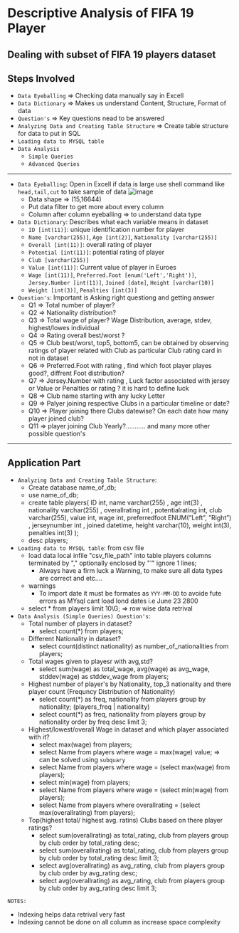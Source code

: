# Descriptive Analysis of FIFA 19 Player 
Dealing with subset of FIFA 19 players dataset
---
## Steps Involved
* `Data Eyeballing` => Checking data manually say in Excell
* `Data Dictionary` => Makes us understand Content, Structure, Format of data
* `Question's` => Key questions nead to be answered 
* `Analyzing Data and Creating Table Structure` => Create table structure for data to put in SQL
* `Loading data to MYSQL table`
* `Data Analysis`
  * `Simple Queries`
  * `Advanced Queries`
---
* `Data Eyeballing`: Open in Excell if data is large use shell command like `head,tail,cut` to take sample of data
 ![image](https://user-images.githubusercontent.com/26667491/126902213-96b80ec0-8777-4e64-a851-92ad6e298b64.png)
  * Data shape => (15,16644)
  * Put data filter to get more about every column
  * Column after column eyeballing => to understand data type
* `Data Dictionary`: Describes what each variable means in dataset
  * `ID [int(11)]`: unique identification number for player
  * `Name [varchar(255)]`, `Age [int(2)]`, `Nationality [varchar(255)]`
  * `Overall [int(11)]`: overall rating of player
  * `Potential [int(11)]`: potential rating of player
  * `Club [varchar(255)]`
  * `Value [int(11)]`: Current value of player in Euroes
  * `Wage [int(11)]`, `Preferred.Foot [enum('Left','Right')]`, `Jersey.Number [int(11)]`, `Joined [date]`, `Height [varchar(10)]`
  * `Weight [int(3)]`, `Penalties [int(3)]`
* `Question's`: Important is Asking right questiong and getting answer
  * Q1 => Total number of player?
  * Q2 => Nationality distribution?
  * Q3 => Total wage of player? Wage Distribution, average, stdev, highest/lowes individual
  * Q4 => Rating overall best/worst ?
  * Q5 => Club best/worst, top5, bottom5, can be obtained by observing ratings of player related with Club as particular Club rating card in not in dataset
  * Q6 => Preferred.Foot with rating , find which foot player playes good?, diffrent Foot distribution?
  * Q7 => Jersey.Number with rating , Luck factor associated with jersey or Value or Penalties or rating ? it is hard to define luck
  * Q8 => Club name starting with any lucky Letter
  * Q9 => Palyer joining respective Clubs in a particular timeline or date?
  * Q10 => Player joining there Clubs datewise? On each date how many player joined club?
  * Q11 => player joining Club Yearly?........... and many more other possible question's
---
Application Part
---
* `Analyzing Data and Creating Table Structure`: 
  * Create database name_of_db;
  * use name_of_db;
  * create table players( ID int,  name varchar(255) , age int(3) , nationality varchar(255) , overallrating int , potentialrating int,  club varchar(255),  value int,  wage int,  preferredfoot ENUM(“Left”, ”Right”) , jerseynumber int , joined datetime,  height varchar(10),   weight int(3),  penalties int(3) );
  * desc players;
* `Loading data to MYSQL table`: from csv file
  * load data local infile "csv_file_path" into table players columns terminated by "," optionally enclosed by "'" ignore 1 lines;
    * Always have a firm luck a Warning, to make sure all data types are correct and etc....
  * warnings
    * To import date it must be formates as `YYY-MM-DD` to avoide fute errors as MYsql cant load lond dates i.e June 23 2800
  * select * from players limit 10\G;  => row wise data retrival
* `Data Analysis (Simple Queries) Question's`:
  * Total number of players in dataset?
    * select count(*) from players;
  * Different Nationality in dataset?
    * select count(distinct nationality) as number_of_nationalities from players;
  * Total wages given to playesr with avg,std?
    * select sum(wage) as total_wage, avg(wage) as avg_wage, stddev(wage) as stddev_wage from players;
  * Highest number of player's by Nationality, top_3 nationality and there player count (Frequncy Distribution of Nationality)
    * select count(*) as freq, nationality from players group by nationality;  (players_freq | nationality)
    * select count(*) as freq, nationality from players group by nationality order by freq desc limit 3;
  * Highest/lowest/overall Wage in dataset and which player associated with it?
    * select max(wage) from players; 
    * select Name from players where wage = max(wage) value;  => can be solved using `subquary`
    * select Name from players where wage = (select max(wage) from players);
    * select min(wage) from players;
    * select Name from players where wage = (select min(wage) from players);
    * select Name from players where overallrating = (select max(overallrating) from players);
  * Top(highest total/ highest avg. ratins) Clubs based on there player ratings?
    * select sum(overallrating) as total_rating, club from players group by club order by total_rating desc;
    * select sum(overallrating) as total_rating, club from players group by club order by total_rating desc limit 3;
    * select avg(overallrating) as avg_rating, club from players group by club order by avg_rating desc;
    * select avg(overallrating) as avg_rating, club from players group by club order by avg_rating desc limit 3;

`NOTES:`
* Indexing helps data retrival very fast
* Indexing cannot be done on all column as increase space complexity
